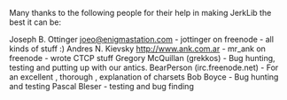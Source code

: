 Many thanks to the following people for their help in making JerkLib the best it can be:

Joseph B. Ottinger <joeo@enigmastation.com> - jottinger on freenode - all kinds of stuff :)
Andres N. Kievsky <http://www.ank.com.ar> - mr_ank on freenode - wrote CTCP stuff
Gregory McQuillan (grekkos) - Bug hunting, testing and putting up with our antics.
BearPerson (irc.freenode.net) - For an excellent , thorough , explanation of charsets
Bob Boyce - Bug hunting and testing
Pascal Bleser - testing and bug finding
